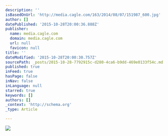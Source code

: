 ```yaml
---
description: ''
isBasedOnUrl: 'http://media.cagle.com/163/2014/08/07/151987_600.jpg'
author: []
datePublished: '2015-10-28T20:00:36.888Z'
publisher:
  name: media.cagle.com
  domain: media.cagle.com
  url: null
  favicon: null
title: ''
dateModified: '2015-10-28T20:00:30.757Z'
sourcePath: _posts/2015-10-28-7792915c-d280-4ca6-b9dd-469e0133f54c.md
published: true
inFeed: true
hasPage: false
inNav: false
inLanguage: null
starred: true
keywords: []
authors: []
_context: 'http://schema.org'
_type: Article

---
```

![](http://media.cagle.com/163/2014/08/07/151987_600.jpg)